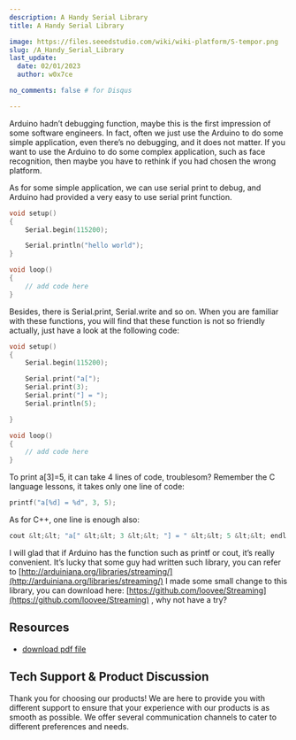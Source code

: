 ```yaml
---
description: A Handy Serial Library
title: A Handy Serial Library

image: https://files.seeedstudio.com/wiki/wiki-platform/S-tempor.png
slug: /A_Handy_Serial_Library
last_update:
  date: 02/01/2023
  author: w0x7ce

no_comments: false # for Disqus

---
```


Arduino hadn’t debugging function, maybe this is the first impression of some software engineers. In fact, often we just use the Arduino to do some simple application, even there’s no debugging, and it does not matter. If you want to use the Arduino to do some complex application, such as face recognition, then maybe you have to rethink if you had chosen the wrong platform.

As for some simple application, we can use serial print to debug, and Arduino had provided a very easy to use serial print function.

```c++
void setup()
{
    Serial.begin(115200);

    Serial.println("hello world");
}

void loop()
{
    // add code here
}
```
Besides, there is Serial.print, Serial.write and so on. When you are familiar with these functions, you will find that these function is not so friendly actually, just have a look at the following code:

```c++
void setup()
{
    Serial.begin(115200);

    Serial.print("a[");
    Serial.print(3);
    Serial.print("] = ");
    Serial.println(5);

}

void loop()
{
    // add code here
}
```

To print a[3]=5, it can take 4 lines of code, troublesom? Remember the C language lessons, it takes only one line of code:

```c++
printf("a[%d] = %d", 3, 5);
```

As for C++, one line is enough also:


```c++
cout &lt;&lt; "a[" &lt;&lt; 3 &lt;&lt; "] = " &lt;&lt; 5 &lt;&lt; endl;
```

I will glad that if Arduino has the function such as printf or cout, it’s really convenient. It’s lucky that some guy had written such library, you can refer to [http://arduiniana.org/libraries/streaming/](http://arduiniana.org/libraries/streaming/)
I made some small change to this library, you can download here: [https://github.com/loovee/Streaming](https://github.com/loovee/Streaming) , why not have a try?

##   Resources

- [download pdf file](https://files.seeedstudio.com/wiki/A_Handy_Serial_Library/res/A_handy_Serial_library.pdf)

## Tech Support & Product Discussion
Thank you for choosing our products! We are here to provide you with different support to ensure that your experience with our products is as smooth as possible. We offer several communication channels to cater to different preferences and needs.

<div class="button_tech_support_container">
<a href="https://forum.seeedstudio.com/" class="button_forum"></a> 
<a href="https://www.seeedstudio.com/contacts" class="button_email"></a>
</div>

<div class="button_tech_support_container">
<a href="https://discord.gg/eWkprNDMU7" class="button_discord"></a> 
<a href="https://github.com/Seeed-Studio/wiki-documents/discussions/69" class="button_discussion"></a>
</div>
